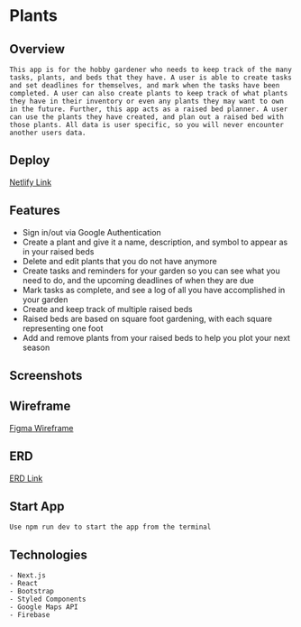 # Plants
## Overview
    This app is for the hobby gardener who needs to keep track of the many tasks, plants, and beds that they have. A user is able to create tasks and set deadlines for themselves, and mark when the tasks have been completed. A user can also create plants to keep track of what plants they have in their inventory or even any plants they may want to own in the future. Further, this app acts as a raised bed planner. A user can use the plants they have created, and plan out a raised bed with those plants. All data is user specific, so you will never encounter another users data. 

## Deploy
[Netlify Link](https://littleadventures.netlify.app)

## Features
- Sign in/out via Google Authentication
- Create a plant and give it a name, description, and symbol to appear as in your raised beds
- Delete and edit plants that you do not have anymore
- Create tasks and reminders for your garden so you can see what you need to do, and the upcoming deadlines of when they are due
- Mark tasks as complete, and see a log of all you have accomplished in your garden
- Create and keep track of multiple raised beds
- Raised beds are based on square foot gardening, with each square representing one foot
- Add and remove plants from your raised beds to help you plot your next season

## Screenshots

## Wireframe
[Figma Wireframe](https://www.figma.com/file/AbOlFV3K1tQg0UalAyhkkm/Plants?type=design&node-id=0-1&mode=design&t=hVdyxheIQOWGHnzM-0)

## ERD
[ERD Link](https://lucid.app/lucidchart/2d39394c-ec0e-4575-80b0-030d814fde2e/edit?page=0_0&invitationId=inv_a8ca4164-5452-47db-bce8-b33e6388c491#)
## Start App
    Use npm run dev to start the app from the terminal
## Technologies
    - Next.js
    - React
    - Bootstrap
    - Styled Components
    - Google Maps API
    - Firebase
